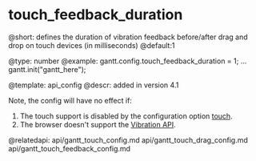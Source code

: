 touch_feedback_duration
=============

@short:
	defines the duration of vibration feedback before/after drag and drop on touch devices (in milliseconds)
@default:1

@type: number
@example:
gantt.config.touch_feedback_duration = 1;
...
gantt.init("gantt_here");


@template:	api_config
@descr:
added in version 4.1 

Note, the config will have no effect if: 

1. The touch support is disabled by the configuration option [touch](api/gantt_touch_config.md).
2. The browser doesn't support the [Vibration API](https://caniuse.com/vibration).

@relatedapi:
	api/gantt_touch_config.md
    api/gantt_touch_drag_config.md
    api/gantt_touch_feedback_config.md